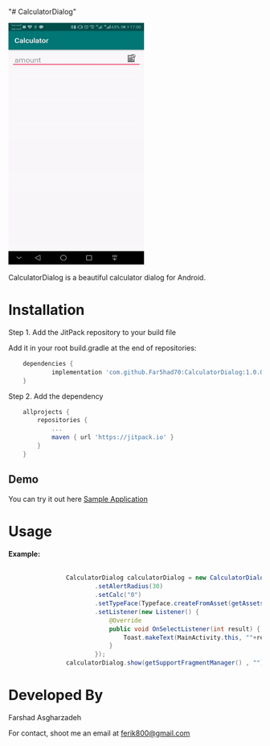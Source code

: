 "# CalculatorDialog"

<img src="https://raw.githubusercontent.com/Far5had70/CalculatorDialog/master/record.gif" height="480" width="270">

 CalculatorDialog is a beautiful calculator dialog for Android.

# Installation

Step 1. Add the JitPack repository to your build file


Add it in your root build.gradle at the end of repositories:

```gradle
	dependencies {
	        implementation 'com.github.Far5had70:CalculatorDialog:1.0.0'
	}
```


Step 2. Add the dependency
```gradle
	allprojects {
		repositories {
			...
			maven { url 'https://jitpack.io' }
		}
	}
```




## Demo

You can try it out here [Sample Application](https://github.com/Far5had70/CalculatorDialog/blob/master/app/src/main/java/com/sharjbook/calculator/MainActivity.java)




# Usage



**Example:**

```java

                CalculatorDialog calculatorDialog = new CalculatorDialog()
                        .setAlertRadius(30)
                        .setCalc("0")
                        .setTypeFace(Typeface.createFromAsset(getAssets(), "bsans.ttf"))
                        .setListener(new Listener() {
                            @Override
                            public void OnSelectListener(int result) {
                                Toast.makeText(MainActivity.this, ""+result, Toast.LENGTH_SHORT).show();
                            }
                        });
                calculatorDialog.show(getSupportFragmentManager() , "");

```


# Developed By

Farshad Asgharzadeh

For contact, shoot me an email at ferik800@gmail.com

